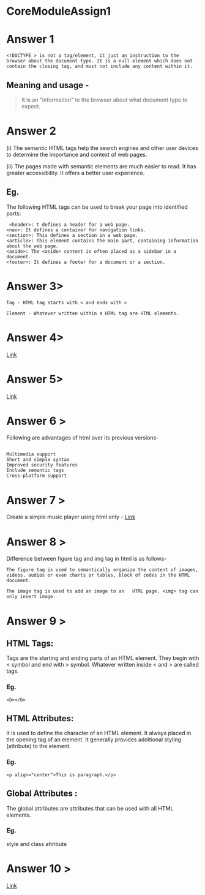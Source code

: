 # CoreModuleAssign1


# Answer 1 
```
<!DOCTYPE > is not a tag/element, it just an instruction to the browser about the document type. It is a null element which does not contain the closing tag, and must not include any content within it.

```

## Meaning and usage - 
> It is an "information" to the browser about what document type to expect. 

# Answer 2

(i) The semantic HTML tags help the search engines and other user devices to determine the        importance and context of web pages.

(ii) The pages made with semantic elements are much easier to read.
It has greater accessibility. It offers a better user experience.

## Eg.
The following HTML tags can be used to break your page into identified parts:
```
 <header>: t defines a header for a web page.
<nav>: It defines a container for navigation links.
<section>: This defines a section in a web page.
<article>: This element contains the main part, containing information about the web page.
<aside>: The <aside> content is often placed as a sidebar in a document.
<footer>: It defines a footer for a document or a section.
```
# Answer 3> 
```
Tag - HTML tag starts with < and ends with >

Element - Whatever written within a HTML tag are HTML elements.

```

# Answer 4>
[Link](https://github.com/NavdeepSingh16-98/HTMLQ4)

# Answer 5>
[Link](https://github.com/NavdeepSingh16-98/HTMLQ5) 

# Answer 6 > 
Following are advantages of html over its previous versions-

```

Multimedia support
Short and simple syntax
Improved security features
Include semantic tags
Cross-platform support

```

# Answer 7 >
Create a simple music player using html only - 
[Link](https://github.com/NavdeepSingh16-98/HTMLQ7)

# Answer 8 >
Difference between figure tag and img tag in html is as follows-


```
The figure tag is used to semantically organize the content of images, videos, audios or even charts or tables, block of codes in the HTML document.

The image tag is used to add an image to an   HTML page. <img> tag can only insert image.

```

# Answer 9 >
## HTML Tags:
Tags are the starting and ending parts of an HTML element. They begin with < symbol and end with > symbol. Whatever written inside < and > are called tags.
### Eg.

```
<b></b>
```

## HTML Attributes:
It is used to define the character of an HTML element. It always placed in the opening tag of an element. It generally provides additional styling (attribute) to the element.

### Eg.
```
<p align="center">This is paragraph.</p>

```

## Global Attributes : 
The global attributes are attributes that can be used with all HTML elements.

### Eg. 
style and class attribute



# Answer 10 > 
[Link](https://github.com/NavdeepSingh16-98/HTMLQ10)

